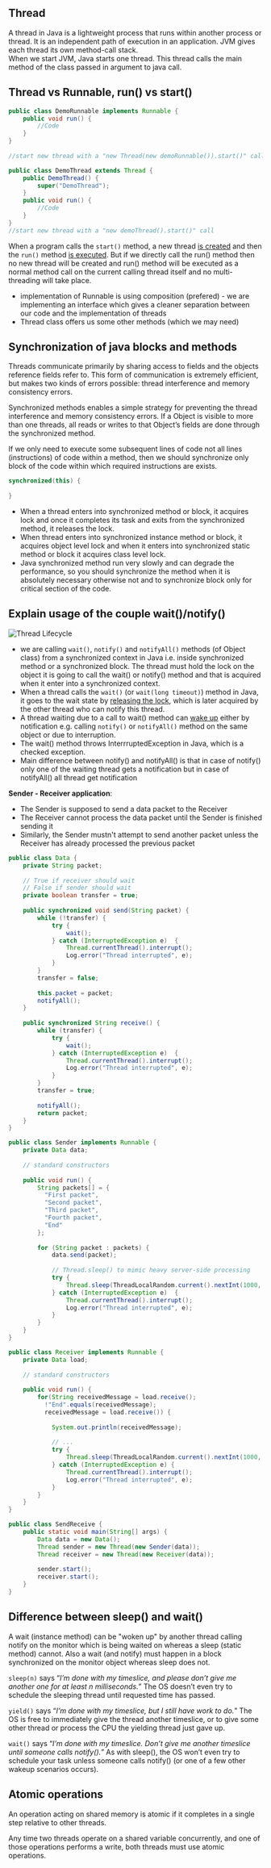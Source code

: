 ## Thread

A thread in Java is a lightweight process that runs within another process or thread. It is an independent path of execution in an application. JVM gives
each thread its own method-call stack.  
When we start JVM, Java starts one thread. This thread calls the main method of the class passed in argument to java call.


## Thread vs Runnable, run() vs start()

```java
public class DemoRunnable implements Runnable {
    public void run() {
        //Code
    }
}
 
//start new thread with a "new Thread(new demoRunnable()).start()" call
```
```java
public class DemoThread extends Thread {
    public DemoThread() {
        super("DemoThread");
    }
    public void run() {
        //Code
    }
}
//start new thread with a "new demoThread().start()" call
```

When a program calls the `start()` method, a new thread <u>is created</u> and then the `run()` method <u>is executed</u>. But if we directly call the run() method then no new thread will be created and run() method will be executed as a normal method call on the current calling thread itself and no multi-threading will take place.

- implementation of Runnable is using composition (prefered) - we are implementing an interface which gives a cleaner separation between our code and the implementation of threads
- Thread class offers us some other methods (which we may need)

## Synchronization of java blocks and methods

Threads communicate primarily by sharing access to fields and the objects reference fields refer to. This form of communication is extremely efficient, but makes two kinds of errors possible: thread interference and memory consistency errors.

Synchronized methods enables a simple strategy for preventing the thread interference and memory consistency errors. If a Object is visible to more than one threads, all reads or writes to that Object’s fields are done through the synchronized method.

If we only need to execute some subsequent lines of code not all lines (instructions) of code within a method, then we should synchronize only block of the code within which required instructions are exists.

```java
synchronized(this) {
    
}
```

- When a thread enters into synchronized method or block, it acquires lock and once it completes its task and exits from the synchronized method, it releases the lock.
- When thread enters into synchronized instance method or block, it acquires object level lock and when it enters into synchronized static method or block it acquires class level lock.
- Java synchronized method run very slowly and can degrade the performance, so you should synchronize the method when it is absolutely necessary otherwise not and to synchronize block only for critical section of the code.

## Explain usage of the couple wait()/notify()

![Thread Lifecycle](images/thread_lifecycle.png)

- we are calling `wait()`, `notify()` and `notifyAll()` methods (of Object class) from a synchronized context in Java i.e. inside synchronized method or a synchronized block. The thread must hold the lock on the object it is going to call the wait() or notify() method and that is acquired when it enter into a synchronized context.
- When a thread calls the `wait()` (or `wait(long timeout)`) method in Java, it goes to the wait state by <u>releasing the lock</u>, which is later acquired by the other thread who can notify this thread.
- A thread waiting due to a call to wait() method can <u>wake up</u> either by notification e.g. calling `notify()` or `notifyAll()` method on the same object or due to interruption.
- The wait() method throws InterrruptedException in Java, which is a checked exception.
- Main difference between notify() and notifyAll() is that in case of notify() only one of the waiting thread gets a notification but in case of notifyAll() all thread get notification

**Sender - Receiver application**:
- The Sender is supposed to send a data packet to the Receiver
- The Receiver cannot process the data packet until the Sender is finished sending it
- Similarly, the Sender mustn't attempt to send another packet unless the Receiver has already processed the previous packet

```java
public class Data {
    private String packet;
    
    // True if receiver should wait
    // False if sender should wait
    private boolean transfer = true;
 
    public synchronized void send(String packet) {
        while (!transfer) {
            try { 
                wait();
            } catch (InterruptedException e)  {
                Thread.currentThread().interrupt(); 
                Log.error("Thread interrupted", e); 
            }
        }
        transfer = false;
        
        this.packet = packet;
        notifyAll();
    }
 
    public synchronized String receive() {
        while (transfer) {
            try {
                wait();
            } catch (InterruptedException e)  {
                Thread.currentThread().interrupt(); 
                Log.error("Thread interrupted", e); 
            }
        }
        transfer = true;
 
        notifyAll();
        return packet;
    }
}
```
```java
public class Sender implements Runnable {
    private Data data;
 
    // standard constructors
 
    public void run() {
        String packets[] = {
          "First packet",
          "Second packet",
          "Third packet",
          "Fourth packet",
          "End"
        };
 
        for (String packet : packets) {
            data.send(packet);
 
            // Thread.sleep() to mimic heavy server-side processing
            try {
                Thread.sleep(ThreadLocalRandom.current().nextInt(1000, 5000));
            } catch (InterruptedException e)  {
                Thread.currentThread().interrupt(); 
                Log.error("Thread interrupted", e); 
            }
        }
    }
}
```
```java
public class Receiver implements Runnable {
    private Data load;
 
    // standard constructors
 
    public void run() {
        for(String receivedMessage = load.receive();
          !"End".equals(receivedMessage);
          receivedMessage = load.receive()) {
            
            System.out.println(receivedMessage);
 
            // ...
            try {
                Thread.sleep(ThreadLocalRandom.current().nextInt(1000, 5000));
            } catch (InterruptedException e) {
                Thread.currentThread().interrupt(); 
                Log.error("Thread interrupted", e); 
            }
        }
    }
}
```
```java
public class SendReceive {
    public static void main(String[] args) {
        Data data = new Data();
        Thread sender = new Thread(new Sender(data));
        Thread receiver = new Thread(new Receiver(data));
    
        sender.start();
        receiver.start();
    }
}
```

## Difference between sleep() and wait()

A wait (instance method) can be "woken up" by another thread calling notify on the monitor which is being waited on whereas a sleep (static method) cannot. Also a wait (and notify) must happen in a block synchronized on the monitor object whereas sleep does not.

`sleep(n)` says “*I’m done with my timeslice, and please don’t give me another one for at least n milliseconds.*” The OS doesn’t even try to schedule the sleeping thread until requested time has passed.

`yield()` says “*I’m done with my timeslice, but I still have work to do.*” The OS is free to immediately give the thread another timeslice, or to give some other thread or process the CPU the yielding thread just gave up.

`wait()` says “*I’m done with my timeslice. Don’t give me another timeslice until someone calls notify().*” As with sleep(), the OS won’t even try to schedule your task unless someone calls notify() (or one of a few other wakeup scenarios occurs).

## Atomic operations

An operation acting on shared memory is atomic if it completes in a single step relative to other threads. 

Any time two threads operate on a shared variable concurrently, and one of those operations performs a write, both threads must use atomic operations.
